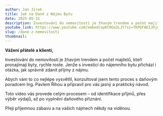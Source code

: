 ```yaml
---
author: Jan Jírek
title: Jak na Daně z Nájmu Bytu
date: 2025-05-31
description: Investování do nemovitostí je žhavým trendem a počet majitelů, kteří pronajímají byty, rychle roste. Jenže s investicí do nájemního bytu přichází i otázka, jak správně zdanit příjmy z nájmu. Abych vám to co nejlépe vysvětlil, konzultoval jsem tento proces s daňovým poradcem Ing. Pavlem Říhou a připravil pro vás jasný a praktický návod.
youtube_link: https://www.youtube.com/embed/ayKCRGu2LJY?si=TKP6FAEIJOjo_Hcy
slug: /dane-z-nemovitosti
thumbnail:
---
```


**Vážení přátelé a klienti,**

Investování do nemovitostí je žhavým trendem a počet majitelů, kteří pronajímají byty, rychle roste. Jenže s investicí do nájemního bytu přichází i otázka, jak správně zdanit příjmy z nájmu.

Abych vám to co nejlépe vysvětlil, konzultoval jsem tento proces s daňovým poradcem Ing. Pavlem Říhou a připravil pro vás jasný a praktický návod.

Toto video vás provede celým procesem – od identifikace příjmů, přes výběr výdajů, až po vyplnění daňového přiznání.

Přeji příjemnou zábavu a na vašich nájmech někdy na viděnou.
